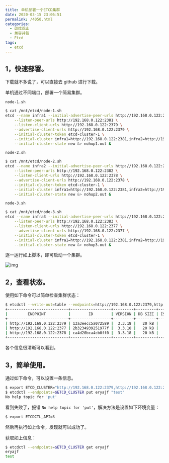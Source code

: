 ```yaml
---
title: 单机部署一个ETCD集群
date: 2020-03-15 23:06:51
permalink: /4050.html
categories:
  - 运维观止
  - 兼容并包
  - Etcd
tags:
  - etcd
---
```


## 1，快速部署。



下载就不多说了，可以直接去 github 进行下载。



单机通过不同端口，部署一个简易集群。



`node-1.sh`



```sh
$ cat /mnt/etcd/node-1.sh
etcd --name infra1 --initial-advertise-peer-urls http://192.168.0.122:2381 \
    --listen-peer-urls http://192.168.0.122:2381 \
    --listen-client-urls http://192.168.0.122:2379 \
    --advertise-client-urls http://192.168.0.122:2379 \
    --initial-cluster-token etcd-cluster-1 \
    --initial-cluster infra1=http://192.168.0.122:2381,infra2=http://192.168.0.122:2382,infra3=http://192.168.0.122:2383 \
    --initial-cluster-state new &> nohup1.out &
```



`node-2.sh`



```sh
$ cat /mnt/etcd/node-2.sh
etcd --name infra2 --initial-advertise-peer-urls http://192.168.0.122:2382 \
    --listen-peer-urls http://192.168.0.122:2382 \
    --listen-client-urls http://192.168.0.122:2378 \
    --advertise-client-urls http://192.168.0.122:2378 \
    --initial-cluster-token etcd-cluster-1 \
    --initial-cluster infra1=http://192.168.0.122:2381,infra2=http://192.168.0.122:2382,infra3=http://192.168.0.122:2383 \
    --initial-cluster-state new &> nohup2.out &
```



`node-3.sh`



```sh
$ cat /mnt/etcd/node-3.sh
etcd --name infra3 --initial-advertise-peer-urls http://192.168.0.122:2383 \
    --listen-peer-urls http://192.168.0.122:2383 \
    --listen-client-urls http://192.168.0.122:2377 \
    --advertise-client-urls http://192.168.0.122:2377 \
    --initial-cluster-token etcd-cluster-1 \
    --initial-cluster infra1=http://192.168.0.122:2381,infra2=http://192.168.0.122:2382,infra3=http://192.168.0.122:2383 \
    --initial-cluster-state new &> nohup3.out &
```



逐一运行如上脚本，即可启动一个集群。





![img](https://tvax2.sinaimg.cn/large/71cfeb93ly1gc8qwgx2gdj21z4140wuy.jpg)





## 2，查看状态。



使用如下命令可以简单检查集群状态：



```sh
$ etcdctl --write-out=table --endpoints=http://192.168.0.122:2379,http://192.168.0.122:2377,http://192.168.0.122:2378 endpoint status
+---------------------------+------------------+---------+---------+-----------+-----------+------------+
|         ENDPOINT          |        ID        | VERSION | DB SIZE | IS LEADER | RAFT TERM | RAFT INDEX |
+---------------------------+------------------+---------+---------+-----------+-----------+------------+
| http://192.168.0.122:2379 | 13a3eecc5a072589 |  3.3.18 |   20 kB |      true |         3 |         11 |
| http://192.168.0.122:2377 | 2b3234939251977f |  3.3.18 |   20 kB |     false |         3 |         11 |
| http://192.168.0.122:2378 | ca4d20bca4cb0ff0 |  3.3.18 |   20 kB |     false |         3 |         11 |
+---------------------------+------------------+---------+---------+-----------+-----------+------------+
```



各个信息很清晰可以看到。



## 3，简单使用。



通过如下命令，可以设置一条信息。



```sh
$ export ETCD_CLUSTER="http://192.168.0.122:2379,http://192.168.0.122:2377,http://192.168.0.122:2378"
$ etcdctl --endpoints=$ETCD_CLUSTER put eryajf "test"
No help topic for 'put'
```



看到失败了，报错 `No help topic for 'put'`，解决方法是设置如下环境变量：



```sh
$ export ETCDCTL_API=3
```



然后再执行如上命令，发现就可以成功了。



获取如上信息：



```sh
$ etcdctl --endpoints=$ETCD_CLUSTER get eryajf
eryajf
test
```
